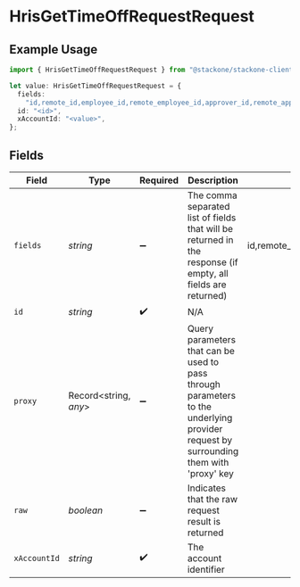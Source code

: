 # HrisGetTimeOffRequestRequest

## Example Usage

```typescript
import { HrisGetTimeOffRequestRequest } from "@stackone/stackone-client-ts/sdk/models/operations";

let value: HrisGetTimeOffRequestRequest = {
  fields:
    "id,remote_id,employee_id,remote_employee_id,approver_id,remote_approver_id,status,type,start_date,end_date,start_half_day,end_half_day,duration,created_at,updated_at",
  id: "<id>",
  xAccountId: "<value>",
};
```

## Fields

| Field                                                                                                                                                                 | Type                                                                                                                                                                  | Required                                                                                                                                                              | Description                                                                                                                                                           | Example                                                                                                                                                               |
| --------------------------------------------------------------------------------------------------------------------------------------------------------------------- | --------------------------------------------------------------------------------------------------------------------------------------------------------------------- | --------------------------------------------------------------------------------------------------------------------------------------------------------------------- | --------------------------------------------------------------------------------------------------------------------------------------------------------------------- | --------------------------------------------------------------------------------------------------------------------------------------------------------------------- |
| `fields`                                                                                                                                                              | *string*                                                                                                                                                              | :heavy_minus_sign:                                                                                                                                                    | The comma separated list of fields that will be returned in the response (if empty, all fields are returned)                                                          | id,remote_id,employee_id,remote_employee_id,approver_id,remote_approver_id,status,type,start_date,end_date,start_half_day,end_half_day,duration,created_at,updated_at |
| `id`                                                                                                                                                                  | *string*                                                                                                                                                              | :heavy_check_mark:                                                                                                                                                    | N/A                                                                                                                                                                   |                                                                                                                                                                       |
| `proxy`                                                                                                                                                               | Record<string, *any*>                                                                                                                                                 | :heavy_minus_sign:                                                                                                                                                    | Query parameters that can be used to pass through parameters to the underlying provider request by surrounding them with 'proxy' key                                  |                                                                                                                                                                       |
| `raw`                                                                                                                                                                 | *boolean*                                                                                                                                                             | :heavy_minus_sign:                                                                                                                                                    | Indicates that the raw request result is returned                                                                                                                     |                                                                                                                                                                       |
| `xAccountId`                                                                                                                                                          | *string*                                                                                                                                                              | :heavy_check_mark:                                                                                                                                                    | The account identifier                                                                                                                                                |                                                                                                                                                                       |